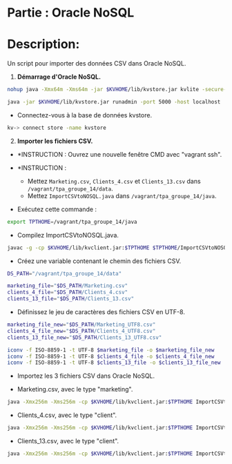 # Partie : Oracle NoSQL

# Description:

Un script pour importer des données CSV dans Oracle NoSQL.

1. **Démarrage d'Oracle NoSQL.**

```bash
nohup java -Xmx64m -Xms64m -jar $KVHOME/lib/kvstore.jar kvlite -secure-config disable -root $KVROOT &

java -jar $KVHOME/lib/kvstore.jar runadmin -port 5000 -host localhost
```

- Connectez-vous à la base de données kvstore.

```bash
kv-> connect store -name kvstore
```

2. **Importer les fichiers CSV.**

- \*INSTRUCTION : Ouvrez une nouvelle fenêtre CMD avec "vagrant ssh".

- \*INSTRUCTION :

  - Mettez `Marketing.csv`, `Clients_4.csv` et `Clients_13.csv` dans `/vagrant/tpa_groupe_14/data`.
  - Mettez `ImportCSVtoNOSQL.java` dans `/vagrant/tpa_groupe_14/java`.

- Exécutez cette commande :

```bash
export TPTHOME=/vagrant/tpa_groupe_14/java
```

- Compilez ImportCSVtoNOSQL.java.

```bash
javac -g -cp $KVHOME/lib/kvclient.jar:$TPTHOME $TPTHOME/ImportCSVtoNOSQL.java
```

- Créez une variable contenant le chemin des fichiers CSV.

```bash
DS_PATH="/vagrant/tpa_groupe_14/data"

marketing_file="$DS_PATH/Marketing.csv"
clients_4_file="$DS_PATH/Clients_4.csv"
clients_13_file="$DS_PATH/Clients_13.csv"
```

- Définissez le jeu de caractères des fichiers CSV en UTF-8.

```bash
marketing_file_new="$DS_PATH/Marketing_UTF8.csv"
clients_4_file_new="$DS_PATH/Clients_4_UTF8.csv"
clients_13_file_new="$DS_PATH/Clients_13_UTF8.csv"

iconv -f ISO-8859-1 -t UTF-8 $marketing_file -o $marketing_file_new
iconv -f ISO-8859-1 -t UTF-8 $clients_4_file -o $clients_4_file_new
iconv -f ISO-8859-1 -t UTF-8 $clients_13_file -o $clients_13_file_new
```

- Importez les 3 fichiers CSV dans Oracle NoSQL.

- Marketing.csv, avec le type "marketing".

```bash
java -Xmx256m -Xms256m -cp $KVHOME/lib/kvclient.jar:$TPTHOME ImportCSVtoNOSQL $marketing_file_new marketing
```

- Clients_4.csv, avec le type "client".

```bash
java -Xmx256m -Xms256m -cp $KVHOME/lib/kvclient.jar:$TPTHOME ImportCSVtoNOSQL $clients_4_file_new client
```

- Clients_13.csv, avec le type "client".

```bash
java -Xmx256m -Xms256m -cp $KVHOME/lib/kvclient.jar:$TPTHOME ImportCSVtoNOSQL $clients_13_file_new client
```
